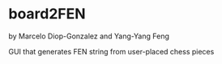 # board2FEN
by Marcelo Diop-Gonzalez and Yang-Yang Feng

GUI that generates FEN string from user-placed chess pieces 


